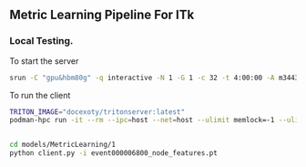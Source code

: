 ## Metric Learning Pipeline For ITk

### Local Testing.

To start the server
```bash
srun -C "gpu&hbm80g" -q interactive -N 1 -G 1 -c 32 -t 4:00:00 -A m3443 --pty /bin/bash -c "cd /pscratch/sd/x/xju/ITk/ForFinalPaper/tracking-as-a-service && ./scripts/start-tritonserver.sh"
```

To run the client
```bash
TRITON_IMAGE="docexoty/tritonserver:latest"
podman-hpc run -it --rm --ipc=host --net=host --ulimit memlock=-1 --ulimit stack=67108864 -v /pscratch/sd/x/xju/ITk/ForFinalPaper/tracking-as-a-service:/workspace -w /workspace $TRITON_IMAGE bash


cd models/MetricLearning/1
python client.py -i event000006800_node_features.pt
```
